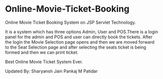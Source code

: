 # Online-Movie-Ticket-Booking
Online Movie Ticket Booking System on JSP Servlet Technology.

It is a system which has three options Admin, User and POS.There is a login panel for the admin and POS and user can directly book the tickets.
After the login the Movie Selection page opens and then we are moved forward to the Seat Selection page and after selecting the seats ticket is being formed and then we can print ticket.



Best Online Movie Ticket System Ever.

Updated By: Sharyansh Jain
Pankaj M Patidar
